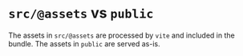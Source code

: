 # `src/@assets` vs `public`

The assets in `src/@assets` are processed by `vite` and included in the bundle.
The assets in `public` are served as-is.

